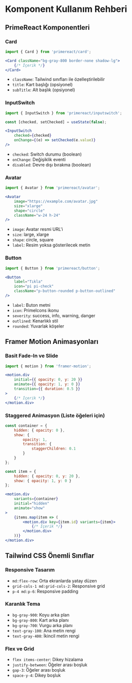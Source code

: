 # Komponent Kullanım Rehberi

## PrimeReact Komponentleri

### Card
```jsx
import { Card } from 'primereact/card';

<Card className="bg-gray-800 border-none shadow-lg">
    {/* İçerik */}
</Card>
```
- `className`: Tailwind sınıfları ile özelleştirilebilir
- `title`: Kart başlığı (opsiyonel)
- `subTitle`: Alt başlık (opsiyonel)

### InputSwitch
```jsx
import { InputSwitch } from 'primereact/inputswitch';

const [checked, setChecked] = useState(false);

<InputSwitch
    checked={checked}
    onChange={(e) => setChecked(e.value)}
/>
```
- `checked`: Switch durumu (boolean)
- `onChange`: Değişiklik eventi
- `disabled`: Devre dışı bırakma (boolean)

### Avatar
```jsx
import { Avatar } from 'primereact/avatar';

<Avatar
    image="https://example.com/avatar.jpg"
    size="xlarge"
    shape="circle"
    className="w-24 h-24"
/>
```
- `image`: Avatar resmi URL'i
- `size`: large, xlarge
- `shape`: circle, square
- `label`: Resim yoksa gösterilecek metin

### Button
```jsx
import { Button } from 'primereact/button';

<Button
    label="Tıkla"
    icon="pi pi-check"
    className="p-button-rounded p-button-outlined"
/>
```
- `label`: Buton metni
- `icon`: PrimeIcons ikonu
- `severity`: success, info, warning, danger
- `outlined`: Kenarlıklı stil
- `rounded`: Yuvarlak köşeler

## Framer Motion Animasyonları

### Basit Fade-In ve Slide
```jsx
import { motion } from 'framer-motion';

<motion.div
    initial={{ opacity: 0, y: 20 }}
    animate={{ opacity: 1, y: 0 }}
    transition={{ duration: 0.5 }}
>
    {/* İçerik */}
</motion.div>
```

### Staggered Animasyon (Liste öğeleri için)
```jsx
const container = {
    hidden: { opacity: 0 },
    show: {
        opacity: 1,
        transition: {
            staggerChildren: 0.1
        }
    }
};

const item = {
    hidden: { opacity: 0, y: 20 },
    show: { opacity: 1, y: 0 }
};

<motion.div
    variants={container}
    initial="hidden"
    animate="show"
>
    {items.map(item => (
        <motion.div key={item.id} variants={item}>
            {/* İçerik */}
        </motion.div>
    ))}
</motion.div>
```

## Tailwind CSS Önemli Sınıflar

### Responsive Tasarım
- `md:flex-row`: Orta ekranlarda yatay düzen
- `grid-cols-1 md:grid-cols-2`: Responsive grid
- `p-4 md:p-6`: Responsive padding

### Karanlık Tema
- `bg-gray-900`: Koyu arka plan
- `bg-gray-800`: Kart arka planı
- `bg-gray-700`: Vurgu arka planı
- `text-gray-100`: Ana metin rengi
- `text-gray-400`: İkincil metin rengi

### Flex ve Grid
- `flex items-center`: Dikey hizalama
- `justify-between`: Öğeler arası boşluk
- `gap-3`: Öğeler arası boşluk
- `space-y-4`: Dikey boşluk
